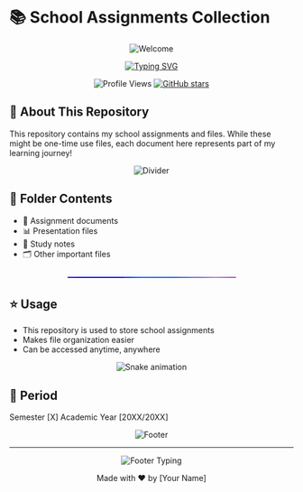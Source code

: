 # 📚 School Assignments Collection
<div align="center">

![Welcome](https://capsule-render.vercel.app/api?type=waving&color=gradient&height=200&section=header&text=School%20Files&fontSize=50&animation=fadeIn)

[![Typing SVG](https://readme-typing-svg.herokuapp.com?font=Fira+Code&pause=1000&color=F70000&random=false&width=435&lines=Welcome+to+my+school+files+%F0%9F%93%9A;Organizing+assignments+with+style+%E2%9C%A8;Keep+Learning%2C+Keep+Growing+%F0%9F%8C%B1;Education+is+the+key+to+success+%F0%9F%94%91;Making+memories+in+school+%F0%9F%8E%93;Every+assignment+counts+%E2%9C%85)](https://git.io/typing-svg)

![Profile Views](https://komarev.com/ghpvc/?username=yourusername&color=brightgreen)
[![GitHub stars](https://img.shields.io/github/stars/yourusername/yourrepo?style=social)](https://github.com/revyid/schfile/stargazers)

</div>

## 📝 About This Repository
This repository contains my school assignments and files. While these might be one-time use files, each document here represents part of my learning journey! 

<div align="center">

![Divider](https://user-images.githubusercontent.com/73097560/115834477-dbab4500-a447-11eb-908a-139a6edaec5c.gif)

</div>

## 📂 Folder Contents
- 📄 Assignment documents
- 📊 Presentation files
- 📝 Study notes
- 🗂️ Other important files

<div align="center">

![Line](https://github.com/AnderMendoza/AnderMendoza/raw/main/assets/line-neon.gif)

</div>

## ⭐ Usage
- This repository is used to store school assignments
- Makes file organization easier
- Can be accessed anytime, anywhere

<div align="center">

![Snake animation](https://github.com/thepiyushmalhotra/thepiyushmalhotra/blob/output/github-contribution-grid-snake.svg)

</div>

## 📅 Period
Semester [X] Academic Year [20XX/20XX]

<div align="center">

![Footer](https://capsule-render.vercel.app/api?type=waving&color=gradient&height=100&section=footer)

---
<img src="https://readme-typing-svg.herokuapp.com?font=Fira+Code&pause=1000&color=39FF14&center=true&vCenter=true&width=435&lines=Thanks+for+visiting+my+repository!+%F0%9F%91%8B;Feel+free+to+come+back+anytime+%F0%9F%98%8A" alt="Footer Typing">

Made with ❤️ by [Your Name]
</div>
